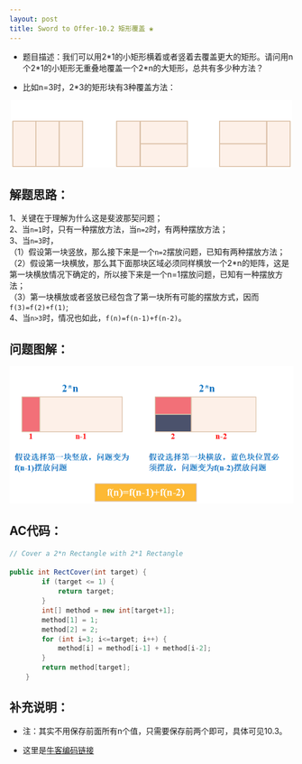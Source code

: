 ```yaml
---
layout: post
title: Sword to Offer-10.2 矩形覆盖 ❀
---
```


* 题目描述：我们可以用2\*1的小矩形横着或者竖着去覆盖更大的矩形。请问用n个2\*1的小矩形无重叠地覆盖一个2*n的大矩形，总共有多少种方法？

* 比如n=3时，2*3的矩形块有3种覆盖方法：  
  
<center>
    <img src="/assets/img/blog/sword-offer-10.2_example.png">
</center>

## 解题思路：

1、关键在于理解为什么这是斐波那契问题；  
2、当`n=1`时，只有一种摆放方法，当`n=2`时，有两种摆放方法；  
3、当`n=3`时，  
（1）假设第一块竖放，那么接下来是一个`n=2`摆放问题，已知有两种摆放方法；  
（2）假设第一块横放，那么其下面那块区域必须同样横放一个2*n的矩阵，这是第一块横放情况下确定的，所以接下来是一个n=1摆放问题，已知有一种摆放方法；  
（3）第一块横放或者竖放已经包含了第一块所有可能的摆放方式，因而`f(3)=f(2)+f(1)`;  
4、当`n>3`时，情况也如此，`f(n)=f(n-1)+f(n-2)`。


## 问题图解：

<center>
    <img src="/assets/img/blog/sword-offer-10.2.png">
</center>


## AC代码：

```java
// Cover a 2*n Rectangle with 2*1 Rectangle

public int RectCover(int target) {
        if (target <= 1) {
            return target;
        }
        int[] method = new int[target+1];
        method[1] = 1;
        method[2] = 2;
        for (int i=3; i<=target; i++) {
            method[i] = method[i-1] + method[i-2];
        }
        return method[target];
    }
```

## 补充说明：

* 注：其实不用保存前面所有n个值，只需要保存前两个即可，具体可见10.3。

* 这里是[牛客编码链接](https://www.nowcoder.com/practice/72a5a919508a4251859fb2cfb987a0e6?tpId=13&tqId=11163&tPage=1&rp=1&ru=%2Fta%2Fcoding-interviews&qru=%2Fta%2Fcoding-interviews%2Fquestion-ranking)